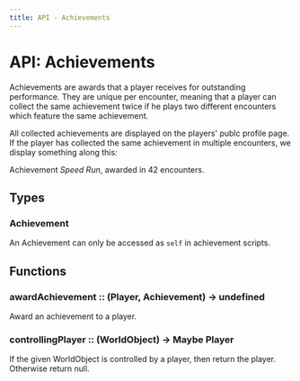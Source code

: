 ```yaml
---
title: API - Achievements
---
```


# API: Achievements

Achievements are awards that a player receives for outstanding performance.
They are unique per encounter, meaning that a player can collect the same
achievement twice if he plays two different encounters which feature the same
achievement.

All collected achievements are displayed on the players' publc profile page.
If the player has collected the same achievement in multiple encounters, we
display something along this:

Achievement _Speed Run_, awarded in 42 encounters.


## Types

### Achievement

An Achievement can only be accessed as `self` in achievement scripts.


## Functions

### awardAchievement :: (Player, Achievement) -> undefined

Award an achievement to a player.


### controllingPlayer :: (WorldObject) -> Maybe Player

If the given WorldObject is controlled by a player, then return the player.
Otherwise return null.
